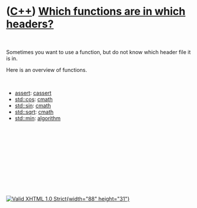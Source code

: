 



 

 

 

 

 

([C++](Cpp.htm)) [Which functions are in which headers?](CppFunctionHeaders.htm)
================================================================================

 

Sometimes you want to use a function, but do not know which header file
it is in.

Here is an overview of functions.

 

-   [assert](CppAssert.htm): [cassert](CppCassertH.htm)
-   [std::cos](CppCos.htm): [cmath](CppCmathH.htm)
-   [std::sin](CppSin.htm): [cmath](CppCmathH.htm)
-   [std::sqrt](CppSqrt.htm): [cmath](CppCmathH.htm)
-   [std::min](CppMin.htm): [algorithm](CppAlgorithmH.htm)

 

 

 

 

 





 

[![Valid XHTML 1.0 Strict](valid-xhtml10.png){width="88"
height="31"}](http://validator.w3.org/check?uri=referer)
